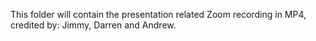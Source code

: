 This folder will contain the presentation related Zoom recording in MP4, credited by: Jimmy, Darren and Andrew.
